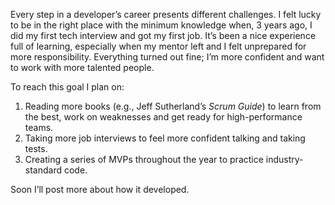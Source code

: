 Every step in a developer’s career presents different challenges. I felt lucky to be in the right place with the minimum knowledge when, 3 years ago, I did my first tech interview and got my first job. It’s been a nice experience full of learning, especially when my mentor left and I felt unprepared for more responsibility. Everything turned out fine; I’m more confident and want to work with more talented people.

To reach this goal I plan on:

1. Reading more books (e.g., Jeff Sutherland’s _Scrum Guide_) to learn from the best, work on weaknesses and get ready for high-performance teams.
2. Taking more job interviews to feel more confident talking and taking tests.
3. Creating a series of MVPs throughout the year to practice industry-standard code.

Soon I’ll post more about how it developed.
